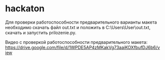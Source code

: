 # hackaton
Для проверки работоспособности предварительного варианты макета необходимо скачать файл out.txt и положить в C:\Users\User\out.txt,  скачать и запустить prilozenie.py.

Видео с проверкой работоспособности предварительного макета:
https://drive.google.com/file/d/1WPDE5AP4zMKakVg73aaiKOXfbufDJ6b6/view
